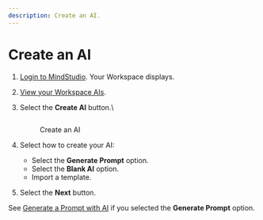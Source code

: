 ```yaml
---
description: Create an AI.
---
```


# Create an AI

1. [Login to MindStudio](../new-to-mindstudio/login-to-mindstudio.md). Your Workspace displays.
2. [View your Workspace AIs](view-your-workspace-ais.md).
3.  Select the **Create AI** button.\


    <div data-full-width="true">

    <figure><img src="../.gitbook/assets/Create AI Button.gif" alt=""><figcaption><p>Create an AI</p></figcaption></figure>

    </div>
4. Select how to create your AI:
   * Select the **Generate Prompt** option.
   * Select the **Blank AI** option.
   * Import a template.
5. Select the **Next** button.

See [Generate a Prompt with AI](../prompt-writing/generate-a-prompt-with-ai.md) if you selected the **Generate Prompt** option.
